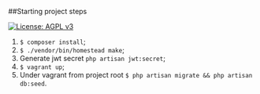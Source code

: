 ##Starting project steps

[![License: AGPL v3](https://img.shields.io/badge/License-AGPL%20v3-blue.svg?style=flat-square)](http://www.gnu.org/licenses/agpl-3.0)

1. `$ composer install`;
2. `$ ./vendor/bin/homestead make`;
3. Generate jwt secret `php artisan jwt:secret`;
4. `$ vagrant up`;
5. Under vagrant from project root `$ php artisan migrate && php artisan db:seed`.
